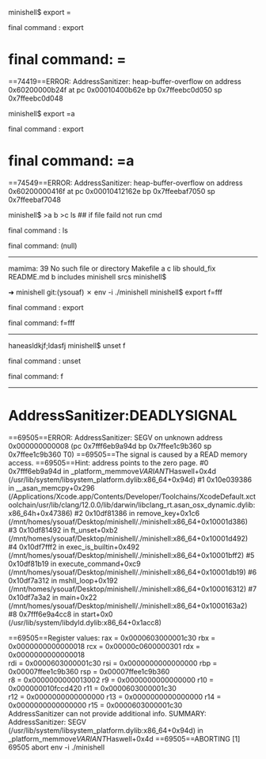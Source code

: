 minishell$ export =
 
final command : export
 
final command: =
=================================================================
==74419==ERROR: AddressSanitizer: heap-buffer-overflow on address 0x60200000b24f at pc 0x00010400b62e bp 0x7ffeebc0d050 sp 0x7ffeebc0d048


minishell$ export =a
 
final command : export
 
final command: =a
=================================================================
==74549==ERROR: AddressSanitizer: heap-buffer-overflow on address 0x60200000416f at pc 0x00010412162e bp 0x7ffeebaf7050 sp 0x7ffeebaf7048





minishell$ >a <d >b >c ls ## if file faild not run cmd
 
final command : ls
 
final command: (null)

---------------------------------
mamima: 39
No such file or directory
Makefile        a               c               lib             should_fix
README.md       b               includes        minishell       srcs
minishell$ 




➜  minishell git:(ysouaf) ✗ env -i ./minishell
minishell$ export f=fff
 
final command : export
 
final command: f=fff

---------------------------------
haneasldkjf;ldasfj 
minishell$ unset f
 
final command : unset
 
final command: f

---------------------------------
AddressSanitizer:DEADLYSIGNAL
=================================================================
==69505==ERROR: AddressSanitizer: SEGV on unknown address 0x000000000008 (pc 0x7fff6eb9a94d bp 0x7ffee1c9b360 sp 0x7ffee1c9b360 T0)
==69505==The signal is caused by a READ memory access.
==69505==Hint: address points to the zero page.
    #0 0x7fff6eb9a94d in _platform_memmove$VARIANT$Haswell+0x4d (/usr/lib/system/libsystem_platform.dylib:x86_64+0x94d)
    #1 0x10e039386 in __asan_memcpy+0x296 (/Applications/Xcode.app/Contents/Developer/Toolchains/XcodeDefault.xctoolchain/usr/lib/clang/12.0.0/lib/darwin/libclang_rt.asan_osx_dynamic.dylib:x86_64h+0x47386)
    #2 0x10df81386 in remove_key+0x1c6 (/mnt/homes/ysouaf/Desktop/minishell/./minishell:x86_64+0x10001d386)
    #3 0x10df81492 in ft_unset+0xb2 (/mnt/homes/ysouaf/Desktop/minishell/./minishell:x86_64+0x10001d492)
    #4 0x10df7fff2 in exec_is_builtin+0x492 (/mnt/homes/ysouaf/Desktop/minishell/./minishell:x86_64+0x10001bff2)
    #5 0x10df81b19 in execute_command+0xc9 (/mnt/homes/ysouaf/Desktop/minishell/./minishell:x86_64+0x10001db19)
    #6 0x10df7a312 in mshll_loop+0x192 (/mnt/homes/ysouaf/Desktop/minishell/./minishell:x86_64+0x100016312)
    #7 0x10df7a3a2 in main+0x22 (/mnt/homes/ysouaf/Desktop/minishell/./minishell:x86_64+0x1000163a2)
    #8 0x7fff6e9a4cc8 in start+0x0 (/usr/lib/system/libdyld.dylib:x86_64+0x1acc8)

==69505==Register values:
rax = 0x0000603000001c30  rbx = 0x0000000000000018  rcx = 0x00000c0600000301  rdx = 0x0000000000000018  
rdi = 0x0000603000001c30  rsi = 0x0000000000000000  rbp = 0x00007ffee1c9b360  rsp = 0x00007ffee1c9b360  
 r8 = 0x0000000000013002   r9 = 0x0000000000000000  r10 = 0x000000010fccd420  r11 = 0x0000603000001c30  
r12 = 0x0000000000000000  r13 = 0x0000000000000000  r14 = 0x0000000000000000  r15 = 0x0000603000001c30  
AddressSanitizer can not provide additional info.
SUMMARY: AddressSanitizer: SEGV (/usr/lib/system/libsystem_platform.dylib:x86_64+0x94d) in _platform_memmove$VARIANT$Haswell+0x4d
==69505==ABORTING
[1]    69505 abort      env -i ./minishell